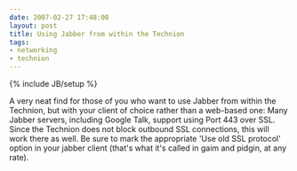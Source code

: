 ```yaml
---
date: 2007-02-27 17:48:00
layout: post
title: Using Jabber from within the Technion
tags:
- networking
- technion
---
```

{% include JB/setup %}

A very neat find for those of you who want to use Jabber from within the
Technion, but with your client of choice rather than a web-based one: Many
Jabber servers, including Google Talk, support using Port 443 over SSL. Since
the Technion does not block outbound SSL connections, this will work there as
well. Be sure to mark the appropriate 'Use old SSL protocol' option in your
jabber client (that's what it's called in gaim and pidgin, at any rate).
